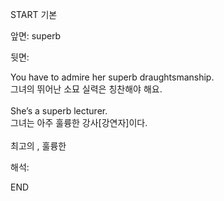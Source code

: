 START
기본

앞면:
superb


뒷면:
<div>You have to admire her superb draughtsmanship. </div><div><div>그녀의 뛰어난 소묘 실력은 칭찬해야 해요.</div></div><div><br></div><div><div>She’s a superb lecturer. </div><div><div>그녀는 아주 훌륭한 강사[강연자]이다.</div></div></div><div><br></div><div>최고의 , 훌륭한</div>


해석:

END